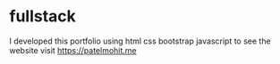 # fullstack
I developed this portfolio using html css bootstrap javascript to see the website visit https://patelmohit.me

